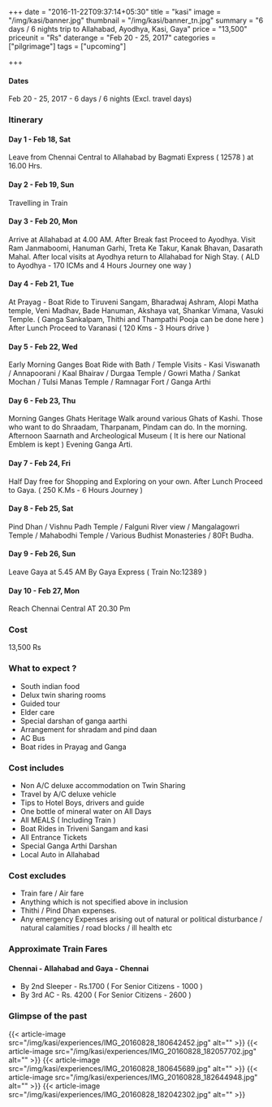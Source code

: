 +++
date = "2016-11-22T09:37:14+05:30"
title = "kasi"
image = "/img/kasi/banner.jpg"
thumbnail = "/img/kasi/banner_tn.jpg"
summary = "6 days / 6 nights trip to Allahabad, Ayodhya, Kasi, Gaya"
price = "13,500"
priceunit = "Rs"
daterange = "Feb 20 - 25, 2017"
categories = ["pilgrimage"]
tags = ["upcoming"]

+++

#### Dates
Feb 20 - 25, 2017 - 6 days / 6 nights (Excl. travel days)

### Itinerary

#### Day 1 - Feb 18, Sat
Leave from Chennai Central to Allahabad by Bagmati Express ( 12578 ) at 16.00 Hrs.
#### Day 2 - Feb 19, Sun
Travelling in Train
#### Day 3 - Feb 20, Mon
Arrive at Allahabad at 4.00 AM. After Break fast Proceed to Ayodhya. Visit Ram Janmaboomi, Hanuman Garhi, Treta Ke Takur, Kanak Bhavan, Dasarath Mahal. After local visits at Ayodhya return to Allahabad for Nigh Stay. ( ALD to Ayodhya - 170 ICMs and 4 Hours Journey one way )
#### Day 4 - Feb 21, Tue
At Prayag - Boat Ride to Tiruveni Sangam, Bharadwaj Ashram, Alopi Matha temple, Veni Madhav, Bade Hanuman, Akshaya vat, Shankar Vimana, Vasuki Temple. ( Ganga Sankalpam, Thithi and Thampathi Pooja can be done here ) After Lunch Proceed to Varanasi ( 120 Kms - 3 Hours drive )
#### Day 5 - Feb 22, Wed
Early Morning Ganges Boat Ride with Bath / Temple Visits - Kasi Viswanath / Annapoorani / Kaal Bhairav / Durgaa Temple / Gowri Matha / Sankat Mochan / Tulsi Manas Temple / Ramnagar Fort / Ganga Arthi
#### Day 6 - Feb 23, Thu
Morning Ganges Ghats Heritage Walk around various Ghats of Kashi. Those who want to do Shraadam, Tharpanam, Pindam can do. In the morning. Afternoon Saarnath and Archeological Museum ( It is here our National Emblem is kept ) Evening Ganga Arti.
#### Day 7 - Feb 24, Fri
Half Day free for Shopping and Exploring on your own. After Lunch Proceed to Gaya. ( 250 K.Ms - 6 Hours Journey )
#### Day 8 - Feb 25, Sat
Pind Dhan / Vishnu Padh Temple / Falguni River view / Mangalagowri Temple / Mahabodhi Temple / Various Budhist Monasteries / 80Ft Budha.
#### Day 9 - Feb 26, Sun
Leave Gaya at 5.45 AM By Gaya Express ( Train No:12389 )
#### Day 10 - Feb 27, Mon
Reach Chennai Central AT 20.30 Pm

### Cost
13,500 Rs

### What to expect ?
* South indian food
* Delux twin sharing rooms
* Guided tour
* Elder care
* Special darshan of ganga aarthi
* Arrangement for shradam and pind daan
* AC Bus
* Boat rides in Prayag and Ganga

### Cost includes
* Non A/C deluxe accommodation on Twin Sharing
* Travel by A/C deluxe vehicle
* Tips to Hotel Boys, drivers and guide
* One bottle of mineral water on All Days
* All MEALS ( Including Train )
* Boat Rides in Triveni Sangam and kasi
* All Entrance Tickets
* Special Ganga Arthi Darshan
* Local Auto in Allahabad

### Cost excludes
* Train fare / Air fare
* Anything which is not specified above in inclusion
* Thithi / Pind Dhan expenses.
* Any emergency Expenses arising out of natural or political disturbance / natural calamities / road blocks / ill health etc

### Approximate Train Fares
#### Chennai - Allahabad and Gaya - Chennai
* By 2nd Sleeper - Rs.1700 ( For Senior Citizens - 1000 )
* By 3rd AC - Rs. 4200 ( For Senior Citizens - 2600 )

### Glimpse of the past
{{< article-image src="/img/kasi/experiences/IMG_20160828_180642452.jpg" alt="" >}}
{{< article-image src="/img/kasi/experiences/IMG_20160828_182057702.jpg" alt="" >}}
{{< article-image src="/img/kasi/experiences/IMG_20160828_180645689.jpg" alt="" >}}
{{< article-image src="/img/kasi/experiences/IMG_20160828_182644948.jpg" alt="" >}}
{{< article-image src="/img/kasi/experiences/IMG_20160828_182042302.jpg" alt="" >}}
